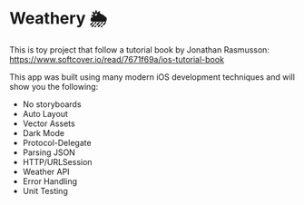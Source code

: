 # Weathery 🌦
This is toy project that follow a tutorial book by Jonathan Rasmusson: https://www.softcover.io/read/7671f69a/ios-tutorial-book

This app was built using many modern iOS development techniques and will show you the following:

- No storyboards
- Auto Layout
- Vector Assets
- Dark Mode
- Protocol-Delegate
- Parsing JSON
- HTTP/URLSession
- Weather API
- Error Handling
- Unit Testing
